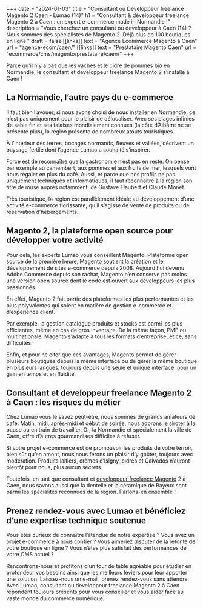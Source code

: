 +++
date = "2024-01-03"
title = "Consultant ou Developpeur freelance Magento 2 Caen - Lumao (14)"
h1 = "Consultant & développeur freelance Magento 2 à Caen : un expert e-commerce made in Normandie !"
description = "Vous cherchez un consultant ou developpeur à Caen (14) ? Nous sommes des spécialistes de Magento 2. Déjà plus de 100 boutiques en ligne."
draft = false
[[links]]
    text = "Agence Ecommerce Magento à Caen"
    url = "agence-ecom/caen/"
[[links]]
    text = "Prestataire Magento Caen"
    url = "ecommerce/cms/magento/prestataire/caen/"
+++

Parce qu’il n’y a pas que les vaches et le cidre de pommes bio en Normandie, le consultant et developpeur freelance Magento 2 s’installe à Caen !

## La Normandie, l’autre pays du e-commerce

Il faut bien l’avouer, si nous avons choisi de nous installer en Normandie, ce n’est pas uniquement pour le plaisir de délocaliser. Avec ses plages infinies de sable fin et ses falaises mondialement connues (la côte d’Albâtre ne se présente plus), la région présente de nombreux atouts touristiques.

À l’intérieur des terres, bocages normands, fleuves et vallées, décrivent un paysage fertile dont l’agence Lumao a souhaité s’inspirer.

Force est de reconnaître que la gastronomie n’est pas en reste. On pense par exemple au camembert, aux pommes et aux fruits de mer, lesquels vont nous régaler en plus du café. Aussi, et parce que nos profils ne pas uniquement techniques et informatiques, il faut reconnaître à la région son titre de muse auprès notamment, de Gustave Flaubert et Claude Monet.

Très touristique, la région est parallèlement idéale au développement d’une activité e-commerce florissante, qu’il s’agisse de vente de produits ou de réservation d’hébergements.

## Magento 2, la plateforme open source pour développer votre activité

Pour cela, les experts Lumao vous conseillent Magento. Plateforme open source de la première heure, Magento soutient la création et le développement de sites e-commerce depuis 2008. Aujourd’hui devenu Adobe Commerce depuis son rachat, Magento n’en conserve pas moins une version open source dont le code est ouvert aux développeurs les plus passionnés.

En effet, Magento 2 fait partie des plateformes les plus performantes et les plus polyvalentes qui soient en matière de gestion e-commerce et d’expérience client.

Par exemple, la gestion catalogue produits et stocks est parmi les plus efficientes, même en cas de gros inventaire. De la même façon, PME ou multinationale, Magento s’adapte à tous les formats d’entreprise, et ce, sans difficultés.

Enfin, et pour ne citer que ces avantages, Magento permet de gérer plusieurs boutiques depuis la même interface ou de gérer la même boutique en plusieurs langues, toujours depuis une seule et unique interface, pour un gain en temps et en fluidité.

## Consultant et developpeur freelance Magento 2 à Caen : les risques du métier

Chez Lumao vous le savez peut-être, nous sommes de grands amateurs de café. Matin, midi, après-midi et début de soirée, nous adorons le siroter à la pause ou en train de travailler. Or, la Normandie et spécialement la ville de Caen, offre d’autres gourmandises difficiles à refuser.

Si votre projet e-commerce est de promouvoir les produits de votre terroir, bien sûr qu’en amont, nous nous ferons un plaisir d’y goûter, toujours avec modération. Produits laitiers, crèmes d’Isigny, cidres et Calvados n’auront bientôt pour nous, plus aucun secrets.

Toutefois, en tant que consultant et [developpeur freelance Magento](/ecommerce/cms/magento/freelance/) 2 à Caen, nous savons aussi que la dentelle et la céramique de Bayeux sont parmi les spécialités reconnues de la région. Parlons-en ensemble !

## Prenez rendez-vous avec Lumao et bénéficiez d’une expertise technique soutenue

Vous êtes curieux de connaître l’étendue de notre expertise ? Vous avez un projet e-commerce à nous confier ? Vous aimeriez discuter de la refonte de votre boutique en ligne ? Vous n’êtes plus satisfait des performances de votre CMS actuel ?

Rencontrons-nous et profitons d’un tour de table agréable pour étudier en profondeur vos besoins ainsi que les meilleurs leviers pour leur apporter une solution. Laissez-nous un e-mail, prenez rendez-vous sans attendre. Avec Lumao, consultant ou developpeur freelance Magento 2 à Caen répondent toujours présents pour vous conseiller et vous aider face au vaste monde du commerce numérique.


